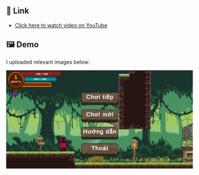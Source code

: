 ## 🔗 Link

- [Click here to watch video on YouTube](https://youtu.be/n0KVYKDQgJg)

## 🖼️ Demo

I uploaded relevant images below:

![Screenshot](Assets/Sprites/Images/start.png)
